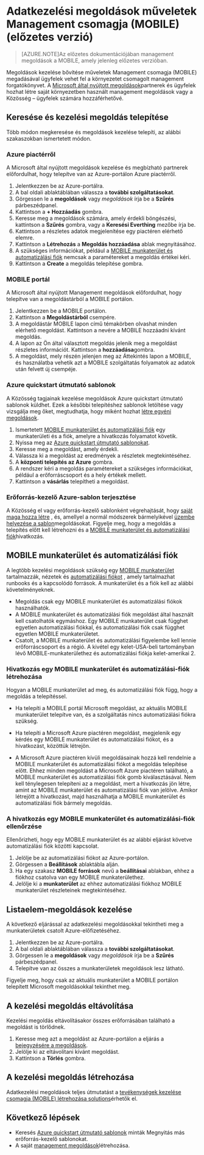 <properties
   pageTitle="A tevékenységek kezelése rendszerben (MOBILE) megoldások |} Microsoft Azure"
   description="Megoldások bővítése műveletek Management csomagja (MOBILE) megadásával ügyfelek vehet fel a MOBILE munkaterület csomagolt management forgatókönyvet.  Ez a cikk részletesen ügyfelei és partnerei által létrehozott hogyan egyéni megoldások."
   services="operations-management-suite"
   documentationCenter=""
   authors="bwren"
   manager="jwhit"
   editor="tysonn" />
<tags
   ms.service="operations-management-suite"
   ms.devlang="na"
   ms.topic="article"
   ms.tgt_pltfrm="na"
   ms.workload="infrastructure-services"
   ms.date="10/17/2016"
   ms.author="bwren" />

# <a name="management-solutions-in-operations-management-suite-oms-preview"></a>Adatkezelési megoldások műveletek Management csomagja (MOBILE) (előzetes verzió)

>[AZURE.NOTE]Az előzetes dokumentációjában management megoldások a MOBILE, amely jelenleg előzetes verzióban.    

Megoldások kezelése bővítése műveletek Management csomagja (MOBILE) megadásával ügyfelek vehet fel a környezetet csomagolt management forgatókönyvet.  A [Microsoft által nyújtott megoldások](../log-analytics/log-analytics-add-solutions.md)partnerek és ügyfelek hozhat létre saját környezetben használt management megoldások vagy a Közösség – ügyfelek számára hozzáférhetővé.

## <a name="finding-and-installing-management-solutions"></a>Keresése és kezelési megoldás telepítése
Több módon megkeresése és megoldások kezelése telepíti, az alábbi szakaszokban ismertetett módon.

### <a name="azure-marketplace"></a>Azure piactérről
A Microsoft által nyújtott megoldások kezelése és megbízható partnerek előfordulhat, hogy telepítve van az Azure-portálon Azure piactérről.

1. Jelentkezzen be az Azure-portálra.
2. A bal oldali ablaktáblában válassza a **további szolgáltatásokat**.
3. Görgessen le a **megoldások** vagy *megoldások* írja be a **Szűrés** párbeszédpanel.
4. Kattintson a **+ Hozzáadás** gombra.
5. Keresse meg a megoldások számára, amely érdekli böngészési, kattintson a **Szűrés** gombra, vagy a **Keresési Everthing** mezőbe írja be.
6. Kattintson a részletes adatok megjelenítése egy piactéren elérhető elemre.
4. Kattintson a **Létrehozás** a **Megoldás hozzáadása** ablak megnyitásához.
5. A szükséges információkat, például a [MOBILE munkaterület és automatizálási fiók](#oms-workspace-and-automation-account) nemcsak a paramétereket a megoldás értékei kéri.
6. Kattintson a **Create** a megoldás telepítése gombra.

### <a name="oms-portal"></a>MOBILE portál
A Microsoft által nyújtott Management megoldások előfordulhat, hogy telepítve van a megoldástárból a MOBILE portálon.

1. Jelentkezzen be a MOBILE portálon.
2. Kattintson a **Megoldástárból** csempére.
2. A megoldástár MOBILE lapon című témakörben olvashat minden elérhető megoldást. Kattintson a nevére a MOBILE hozzáadni kívánt megoldás.
3. A lapon az Ön által választott megoldás jelenik meg a megoldást részletes információt. Kattintson a **hozzáadása**gombra.
4. A megoldást, mely részén jelenjen meg az Áttekintés lapon a MOBILE, és használatba vehetik azt a MOBILE szolgáltatás folyamatok az adatok után felvett új csempéje.

### <a name="azure-quickstart-templates"></a>Azure quickstart útmutató sablonok
A Közösség tagjainak kezelése megoldások Azure quickstart útmutató sablonok küldhet.  Ezek a későbbi telepítéshez sablonok letöltése vagy vizsgálja meg őket, megtudhatja, hogy miként hozhat [létre egyéni megoldások](#creating-a-solution).

1. Ismertetett [MOBILE munkaterület és automatizálási fiók](#oms-workspace-and-automation-account) egy munkaterületi és a fiók, amelyre a hivatkozás folyamatot követik.
2. Nyissa meg az [Azure quickstart útmutató sablonokat](https://azure.microsoft.com/documentation/templates/).  
3. Keresse meg a megoldást, amely érdekli.
4. Válassza ki a megoldást az eredmények a részletek megtekintéséhez.
5. A **központi telepítés az Azure** gombra.
6. A rendszer kéri a megoldás paramétereket a szükséges információkat, például a erőforráscsoport és a hely értékek mellett.
7. Kattintson a **vásárlás** telepítheti a megoldást.

### <a name="deploy-azure-resource-manager-template"></a>Erőforrás-kezelő Azure-sablon terjesztése
A Közösség el vagy erőforrás-kezelő sablonként végrehajtását, hogy [saját maga hozza létre](#creating-a-solution) , és, amellyel a normál módszerek bármelyikével [üzembe helyezése a sablon](../resource-group-template-deploy-portal.md)megoldásokat.  Figyelje meg, hogy a megoldás a telepítés előtt kell létrehozni és a [MOBILE munkaterület és automatizálási fiók](#oms-workspace-and-automation-account)hivatkozás.

## <a name="oms-workspace-and-automation-account"></a>MOBILE munkaterület és automatizálási fiók
A legtöbb kezelési megoldások szükség egy [MOBILE munkaterület](../log-analytics/log-analytics-manage-access.md) tartalmazzák, nézetek és [automatizálási fiókot](../automation/automation-security-overview.md#automation-account-overview) , amely tartalmazhat runbooks és a kapcsolódó források. A munkaterület és a fiók kell az alábbi követelményeknek.

- Megoldás csak egy MOBILE munkaterület és automatizálási fiókok használhatók.  
- A MOBILE munkaterület és automatizálási fiók megoldást által használt kell csatolhatók egymáshoz. Egy MOBILE munkaterület csak függhet egyetlen automatizálási fiókkal, és automatizálási fiók csak függhet egyetlen MOBILE munkaterületet.
- Csatolt, a MOBILE munkaterület és automatizálási figyelembe kell lennie erőforráscsoport és a régió.  A kivétel egy kelet-USA-beli tartományban lévő MOBILE-munkaterülethez és automatizálási fiókja kelet-amerikai 2.

### <a name="creating-a-link-between-an-oms-workspace-and-automation-account"></a>Hivatkozás egy MOBILE munkaterület és automatizálási-fiók létrehozása
Hogyan a MOBILE munkaterület ad meg, és automatizálási fiók függ, hogy a megoldás a telepítéssel.

- Ha telepíti a MOBILE portál Microsoft megoldást, az aktuális MOBILE munkaterület telepítve van, és a szolgáltatás nincs automatizálási fiókra szükség.

- Ha telepíti a Microsoft Azure piactéren megoldást, megjelenik egy kérdés egy MOBILE munkaterület és automatizálási fiókot, és a hivatkozást, közöttük létrejön.  

- A Microsoft Azure piactéren kívüli megoldásainak hozzá kell rendelnie a MOBILE munkaterület és automatizálási fiókot a megoldás telepítése előtt.  Ehhez minden megoldást a Microsoft Azure piactéren található, a MOBILE munkaterület és automatizálási fiók gomb kiválasztásával.  Nem kell ténylegesen telepíteni az a megoldást, mert a hivatkozás jön létre, amint az MOBILE munkaterület és automatizálási fiók van jelölve.  Amikor létrejött a hivatkozást, majd használhatja a MOBILE munkaterület és automatizálási fiók bármely megoldás. 

### <a name="verifying-the-link-between-an-oms-workspace-and-automation-account"></a>A hivatkozás egy MOBILE munkaterület és automatizálási-fiók ellenőrzése
Ellenőrizheti, hogy egy MOBILE munkaterület és az alábbi eljárást követve automatizálási fiók közötti kapcsolat.

1. Jelölje be az automatizálási fiókot az Azure-portálon.
2. Görgessen a **Beállítások** ablaktábla alján.
3. Ha egy szakasz **MOBILE források** nevű a **beállításai** ablakban, ehhez a fiókhoz csatolva van egy MOBILE munkaterülethez.
4. Jelölje ki a **munkaterület** az ehhez automatizálási fiókhoz MOBILE munkaterület részleteinek megtekintéséhez.


## <a name="listing-management-solutions"></a>Listaelem-megoldások kezelése
A következő eljárással az adatkezelési megoldásokkal tekintheti meg a munkaterületek csatolt Azure-előfizetéséhez.

1. Jelentkezzen be az Azure-portálra.
2. A bal oldali ablaktáblában válassza a **további szolgáltatásokat**.
3. Görgessen le a **megoldások** vagy *megoldások* írja be a **Szűrés** párbeszédpanel.
4. Telepítve van az összes a munkaterületek megoldások lesz látható.

Figyelje meg, hogy csak az aktuális munkaterület a MOBILE portálon telepített Microsoft megoldásokkal tekinthet meg.

## <a name="removing-a-management-solution"></a>A kezelési megoldás eltávolítása
Kezelési megoldás eltávolításakor összes erőforrásában található a megoldást is törlődnek.  

1. Keresse meg azt a megoldást az Azure-portálon a eljárás a [bejegyzésére a megoldások](#listing-solutions).
2. Jelölje ki az eltávolítani kívánt megoldást.
3. Kattintson a **Törlés** gombra.

## <a name="creating-a-management-solution"></a>A kezelési megoldás létrehozása
Adatkezelési megoldások teljes útmutatást a [tevékenységek kezelése csomagja (MOBILE) létrehozása solutions](operations-management-suite-solutions-creating.md)érhetők el. 


## <a name="next-steps"></a>Következő lépések

- Keresés [Azure quickstart útmutató sablonok](https://azure.microsoft.com/documentation/templates) minták Megnyitás más erőforrás-kezelő sablonokat.
- A saját [management megoldások](operations-management-suite-solutions-creating.md)létrehozása.
 